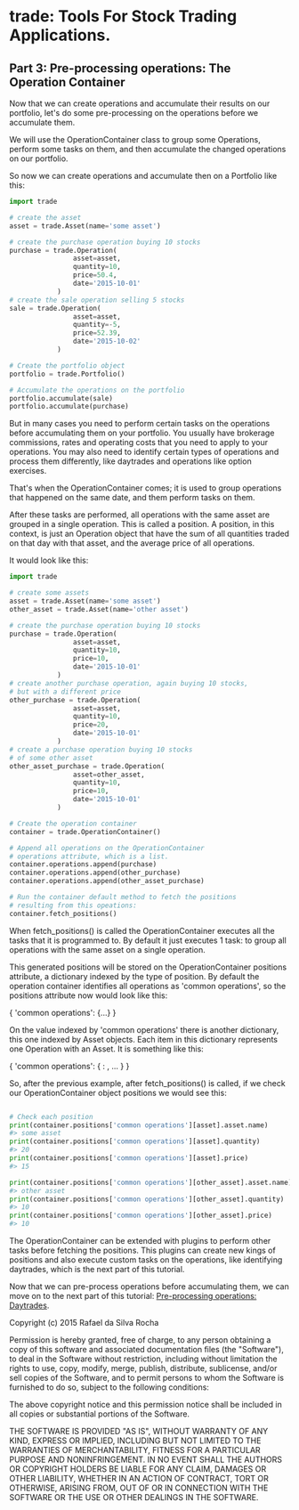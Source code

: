 # trade: Tools For Stock Trading Applications.

## Part 3: Pre-processing operations: The Operation Container
Now that we can create operations and accumulate their results on our
portfolio, let's do some pre-processing on the operations before we
accumulate them.

We will use the OperationContainer class to group some Operations, perform
some tasks on them, and then accumulate the changed operations on our
portfolio.

So now we can create operations and accumulate then on a Portfolio like this:

```python
import trade

# create the asset
asset = trade.Asset(name='some asset')

# create the purchase operation buying 10 stocks
purchase = trade.Operation(
                asset=asset,
                quantity=10,
                price=50.4,
                date='2015-10-01'
            )
# create the sale operation selling 5 stocks
sale = trade.Operation(
                asset=asset,
                quantity=-5,
                price=52.39,
                date='2015-10-02'
            )

# Create the portfolio object
portfolio = trade.Portfolio()

# Accumulate the operations on the portfolio
portfolio.accumulate(sale)
portfolio.accumulate(purchase)
```

But in many cases you need to perform certain tasks on the operations before
accumulating them on your portfolio. You usually have brokerage commissions,
rates and operating costs that you need to apply to your operations. You may
also need to identify certain types of operations and process them differently,
like daytrades and operations like option exercises.

That's when the OperationContainer comes; it is used to group operations that
happened on the same date, and them perform tasks on them.

After these tasks are performed, all operations with the same asset are grouped
in a single operation. This is called a position. A position, in this context,
is just an Operation object that have the sum of all quantities traded on that
day with that asset, and the average price of all operations.

It would look like this:

```python
import trade

# create some assets
asset = trade.Asset(name='some asset')
other_asset = trade.Asset(name='other asset')

# create the purchase operation buying 10 stocks
purchase = trade.Operation(
                asset=asset,
                quantity=10,
                price=10,
                date='2015-10-01'
            )
# create another purchase operation, again buying 10 stocks,
# but with a different price
other_purchase = trade.Operation(
                asset=asset,
                quantity=10,
                price=20,
                date='2015-10-01'
            )
# create a purchase operation buying 10 stocks
# of some other asset
other_asset_purchase = trade.Operation(
                asset=other_asset,
                quantity=10,
                price=10,
                date='2015-10-01'
            )

# Create the operation container
container = trade.OperationContainer()

# Append all operations on the OperationContainer
# operations attribute, which is a list.
container.operations.append(purchase)
container.operations.append(other_purchase)
container.operations.append(other_asset_purchase)

# Run the container default method to fetch the positions
# resulting from this opeations:
container.fetch_positions()
```

When fetch_positions() is called the OperationContainer executes all
the tasks that it is programmed to. By default it just executes 1 task:
to group all operations with the same asset on a single operation.

This generated positions will be stored on the OperationContainer
positions attribute, a dictionary indexed by the type of position. By default
the operation container identifies all operations as 'common operations', so
the positions attribute now would look like this:

{
    'common operations': {...}
}

On the value indexed by 'common operations' there is another dictionary, this
one indexed by Asset objects. Each item in this dictionary represents one
Operation with an Asset. It is something like this:

{
    'common operations':  {
        <Asset>: <Operation>,
        ...
    }
}

So, after the previous example, after fetch_positions() is called, if we
check our OperationContainer object positions we would see this:

```python

# Check each position
print(container.positions['common operations'][asset].asset.name)
#> some asset
print(container.positions['common operations'][asset].quantity)
#> 20
print(container.positions['common operations'][asset].price)
#> 15

print(container.positions['common operations'][other_asset].asset.name)
#> other asset
print(container.positions['common operations'][other_asset].quantity)
#> 10
print(container.positions['common operations'][other_asset].price)
#> 10
```

The OperationContainer can be extended with plugins to perform other tasks
before fetching the positions. This plugins can create new kings of positions
and also execute custom tasks on the operations, like identifying daytrades,
which is the next part of this tutorial.

Now that we can pre-process operations before accumulating them, we can move
on to the next part of this tutorial:
[Pre-processing operations: Daytrades](part04.md).


Copyright (c) 2015 Rafael da Silva Rocha

Permission is hereby granted, free of charge, to any person obtaining a copy
of this software and associated documentation files (the "Software"), to deal
in the Software without restriction, including without limitation the rights
to use, copy, modify, merge, publish, distribute, sublicense, and/or sell
copies of the Software, and to permit persons to whom the Software is
furnished to do so, subject to the following conditions:

The above copyright notice and this permission notice shall be included in
all copies or substantial portions of the Software.

THE SOFTWARE IS PROVIDED "AS IS", WITHOUT WARRANTY OF ANY KIND, EXPRESS OR
IMPLIED, INCLUDING BUT NOT LIMITED TO THE WARRANTIES OF MERCHANTABILITY,
FITNESS FOR A PARTICULAR PURPOSE AND NONINFRINGEMENT. IN NO EVENT SHALL THE
AUTHORS OR COPYRIGHT HOLDERS BE LIABLE FOR ANY CLAIM, DAMAGES OR OTHER
LIABILITY, WHETHER IN AN ACTION OF CONTRACT, TORT OR OTHERWISE, ARISING FROM,
OUT OF OR IN CONNECTION WITH THE SOFTWARE OR THE USE OR OTHER DEALINGS IN
THE SOFTWARE.

